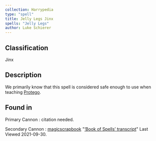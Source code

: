 ```yaml
---
collection: Harrypedia
type: "spell"
title: Jelly Legs Jinx
spells: "Jelly Legs"
author: Luke Schierer
---
```


## Classification

Jinx

## Description

We primarily know that this spell is considered safe enough to use when teaching [Protego][].

[Protego]: ../protego/

## Found in

Primary Cannon
: citation needed.

Secondary Cannon
: [magicscrapbook](https://magicscrapbook.tumblr.com/)
"[‘Book of Spells’ transcript](https://magicscrapbook.tumblr.com/post/162085200042/book-of-spells-transcript)"
Last Viewed 2021-09-30.
